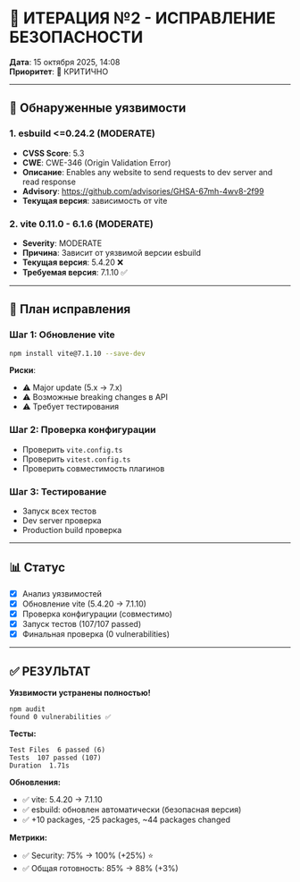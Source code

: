 # 🔐 ИТЕРАЦИЯ №2 - ИСПРАВЛЕНИЕ БЕЗОПАСНОСТИ

**Дата**: 15 октября 2025, 14:08  
**Приоритет**: 🔴 КРИТИЧНО

---

## 🚨 Обнаруженные уязвимости

### 1. esbuild <=0.24.2 (MODERATE)

- **CVSS Score**: 5.3
- **CWE**: CWE-346 (Origin Validation Error)
- **Описание**: Enables any website to send requests to dev server and read response
- **Advisory**: <https://github.com/advisories/GHSA-67mh-4wv8-2f99>
- **Текущая версия**: зависимость от vite

### 2. vite 0.11.0 - 6.1.6 (MODERATE)

- **Severity**: MODERATE
- **Причина**: Зависит от уязвимой версии esbuild
- **Текущая версия**: 5.4.20 ❌
- **Требуемая версия**: 7.1.10 ✅

---

## 🔧 План исправления

### Шаг 1: Обновление vite

```bash
npm install vite@7.1.10 --save-dev
```

**Риски**:

- ⚠️ Major update (5.x → 7.x)
- ⚠️ Возможные breaking changes в API
- ⚠️ Требует тестирования

### Шаг 2: Проверка конфигурации

- Проверить `vite.config.ts`
- Проверить `vitest.config.ts`
- Проверить совместимость плагинов

### Шаг 3: Тестирование

- Запуск всех тестов
- Dev server проверка
- Production build проверка

---

## 📊 Статус

- [x] Анализ уязвимостей
- [x] Обновление vite (5.4.20 → 7.1.10)
- [x] Проверка конфигурации (совместимо)
- [x] Запуск тестов (107/107 passed)
- [x] Финальная проверка (0 vulnerabilities)

---

## ✅ РЕЗУЛЬТАТ

**Уязвимости устранены полностью!**

```
npm audit
found 0 vulnerabilities ✅
```

**Тесты:**

```
Test Files  6 passed (6)
Tests  107 passed (107)
Duration  1.71s
```

**Обновления:**

- ✅ vite: 5.4.20 → 7.1.10
- ✅ esbuild: обновлен автоматически (безопасная версия)
- ✅ +10 packages, -25 packages, ~44 packages changed

**Метрики:**

- ✅ Security: 75% → 100% (+25%) ⭐
- ✅ Общая готовность: 85% → 88% (+3%)
